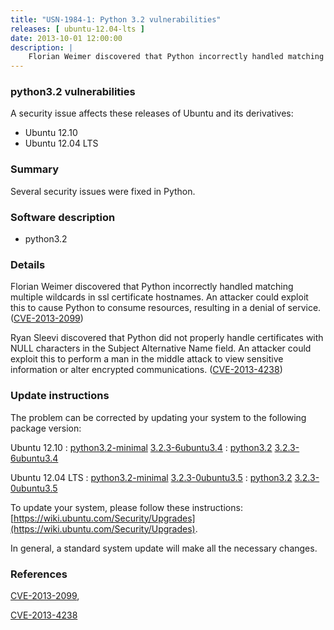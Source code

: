 ```yaml
---
title: "USN-1984-1: Python 3.2 vulnerabilities"
releases: [ ubuntu-12.04-lts ]
date: 2013-10-01 12:00:00
description: |
    Florian Weimer discovered that Python incorrectly handled matching multiple wildcards in ssl certificate hostnames. An attacker could exploit this to cause Python to consume resources, resulting in a denial of service. ([CVE-2013-2099](http://people.ubuntu.com/~ubuntu-security/cve/CVE-2013-2099))
--- 
```

 
### python3.2 vulnerabilities

A security issue affects these releases of Ubuntu and its derivatives:

* Ubuntu 12.10
* Ubuntu 12.04 LTS

### Summary

Several security issues were fixed in Python. 

### Software description

* python3.2 

### Details

Florian Weimer discovered that Python incorrectly handled matching multiple wildcards in ssl certificate hostnames. An attacker could exploit this to cause Python to consume resources, resulting in a denial of service. ([CVE-2013-2099](http://people.ubuntu.com/~ubuntu-security/cve/CVE-2013-2099))

Ryan Sleevi discovered that Python did not properly handle certificates with NULL characters in the Subject Alternative Name field. An attacker could exploit this to perform a man in the middle attack to view sensitive information or alter encrypted communications. ([CVE-2013-4238](http://people.ubuntu.com/~ubuntu-security/cve/CVE-2013-4238)) 

### Update instructions

The problem can be corrected by updating your system to the following package version:

Ubuntu 12.10
 : [python3.2-minimal](https://launchpad.net/ubuntu/+source/python3.2) <span> [3.2.3-6ubuntu3.4](https://launchpad.net/ubuntu/+source/python3.2/3.2.3-6ubuntu3.4) </span> 
 : [python3.2](https://launchpad.net/ubuntu/+source/python3.2) <span> [3.2.3-6ubuntu3.4](https://launchpad.net/ubuntu/+source/python3.2/3.2.3-6ubuntu3.4) </span> 

Ubuntu 12.04 LTS
 : [python3.2-minimal](https://launchpad.net/ubuntu/+source/python3.2) <span> [3.2.3-0ubuntu3.5](https://launchpad.net/ubuntu/+source/python3.2/3.2.3-0ubuntu3.5) </span> 
 : [python3.2](https://launchpad.net/ubuntu/+source/python3.2) <span> [3.2.3-0ubuntu3.5](https://launchpad.net/ubuntu/+source/python3.2/3.2.3-0ubuntu3.5) </span> 

To update your system, please follow these instructions: [https://wiki.ubuntu.com/Security/Upgrades](https://wiki.ubuntu.com/Security/Upgrades).

In general, a standard system update will make all the necessary changes. 

### References

 [CVE-2013-2099](http://people.ubuntu.com/~ubuntu-security/cve/CVE-2013-2099), 

 [CVE-2013-4238](http://people.ubuntu.com/~ubuntu-security/cve/CVE-2013-4238)
 
